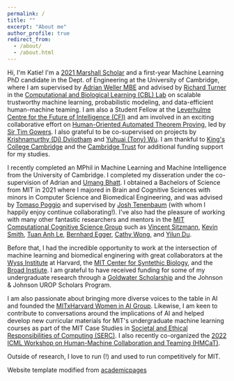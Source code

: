 ```yaml
---
permalink: /
title: ""
excerpt: "About me"
author_profile: true
redirect_from: 
  - /about/
  - /about.html
---
```


Hi, I'm Katie! I'm a [2021 Marshall Scholar](https://www.marshallscholarship.org/) and a first-year Machine Learning PhD candidate in the Dept. of Engineering at the University of Cambridge, where I am supervised by [Adrian Weller MBE](http://mlg.eng.cam.ac.uk/adrian/) and advised by [Richard Turner](http://cbl.eng.cam.ac.uk/Public/Turner/WebHome) in the [Computational and Biological Learning (CBL) Lab](http://learning.eng.cam.ac.uk/Public/) on scalable trustworthy machine learning, probabilistic modeling, and data-efficient human-machine teaming. I am also a Student Fellow at the [Leverhulme Centre for the Future of Intelligence (CFI)](http://lcfi.ac.uk/) and am involved in an exciting collaborative effort on [Human-Oriented Automated Theorem Proving](https://gowers.wordpress.com/2022/04/28/announcing-an-automatic-theorem-proving-project/), led by [Sir Tim Gowers](https://www.dpmms.cam.ac.uk/~wtg10/). I also grateful to be co-supervised on projects by [Krishnamurthy (Dj) Dvijotham](https://dj-research.netlify.app/) and [Yuhuai (Tony) Wu](http://www.cs.toronto.edu/~ywu/). I am thankful to [King's College Cambridge](https://www.kings.cam.ac.uk) and the [Cambridge Trust](https://www.cambridgetrust.org) for additional funding support for my studies.

I recently completed an MPhil in Machine Learning and Machine Intelligence from the University of Cambridge. I completed my disseration under the co-supervision of Adrian and [Umang Bhatt](https://umangsbhatt.github.io/). I obtained a Bachelors of Science from MIT in 2021 where I majored in Brain and Cognitive Sciences with minors in Computer Science and Biomedical Engineering, and was advised by [Tomaso Poggio](https://mcgovern.mit.edu/profile/tomaso-poggio/) and supervised by [Josh Tenenbaum](http://web.mit.edu/cocosci/josh.html) (with whom I happily enjoy continue collaborating!). I've also had the pleasure of working with many other fantastic researchers and mentors in the [MIT Computational Cognitive Science Group](https://cocosci.mit.edu/) such as [Vincent Sitzmann](https://www.vincentsitzmann.com/), [Kevin Smith](http://www.mit.edu/~k2smith/), [Tuan Anh Le](https://www.tuananhle.co.uk/), [Bernhard Egger](https://eggerbernhard.ch/), [Cathy Wong](https://web.mit.edu/zyzzyva/www/academic.html), and [Yilun Du](https://yilundu.github.io/). 

Before that, I had the incredible opportunity to work at the intersection of machine learning and biomedical enginering with great collaborators at the [Wyss Institute](https://wyss.harvard.edu/) at Harvard, the [MIT Center for Syntethic Biology](http://synbio.mit.edu/), and the [Broad Instiute](https://www.broadinstitute.org/). I am grateful to have received funding for some of my undergraduate research through a [Goldwater Scholarship](https://goldwaterscholarship.gov/) and the Johnson & Johnson UROP Scholars Program. 

I am also passionate about bringing more diverse voices to the table in AI and founded the [MITxHarvard Women in AI Group](https://mitharvardwai.github.io/). Likewise, I am keen to contribute to conversations around the implications of AI and helped develop new curricular materials for MIT's undergraduate machine learning courses as part of the MIT Case Studies in [Societal and Ethical Responsibilities of Computing (SERC)](https://computing.mit.edu/cross-cutting/social-and-ethical-responsibilities-of-computing/). I also recently co-organized the [2022 ICML Workshop on Human-Machine Collaboration and Teaming (HMCaT)](https://sites.google.com/view/icml-2022-hmcat/home).

Outside of research, I love to run (!) and used to run competitively for MIT.  

Website template modified from [academicpages](https://github.com/academicpages/academicpages.github.io)
